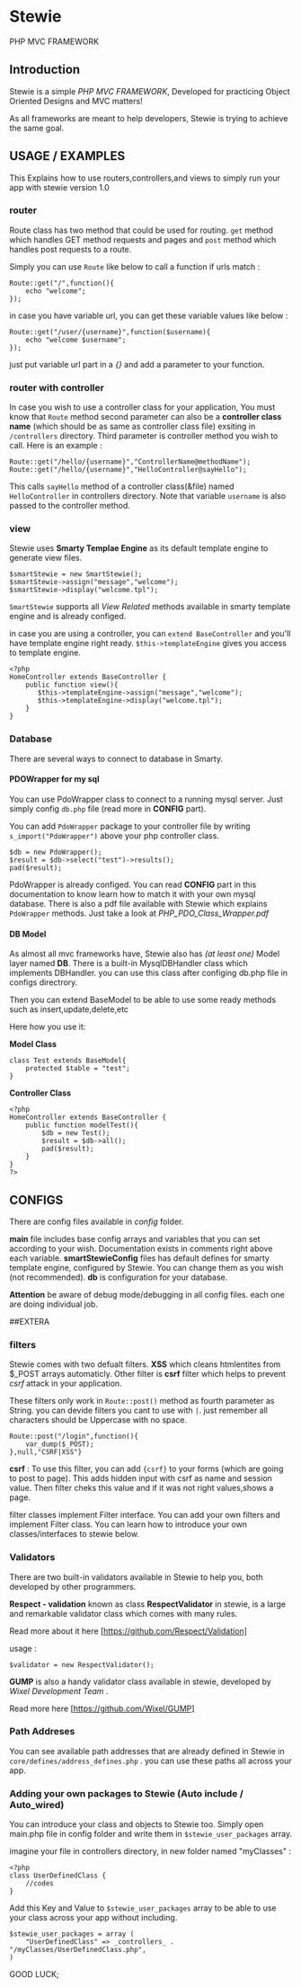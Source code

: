 # Stewie
PHP MVC FRAMEWORK

## Introduction
Stewie is a simple *PHP MVC FRAMEWORK*, Developed for practicing Object Oriented Designs and MVC matters!

As all frameworks are meant to help developers, Stewie is trying to achieve the same goal.

## USAGE / EXAMPLES

This Explains how to use routers,controllers,and views to simply run your app with stewie version 1.0

### router

Route class has two method that could be used for routing. `get` method which handles GET method requests and pages and `post` method which handles post requests to a route.


Simply you can use `Route` like below to call a function if urls match :

    Route::get("/",function(){
        echo "welcome";
    });

in case you have variable url, you can get these variable values like below :

    Route::get("/user/{username}",function($username){
        echo "welcome $username";
    });

just put variable url part in a *{}* and add a parameter to your function.

### router with controller

In case you wish to use a controller class for your application, You must know that `Route` method second parameter can also be a **controller class name** (which should be as same as controller class file) exsiting in ` /controllers ` directory. Third parameter is controller method you wish to call. Here is an example :

    Route::get("/hello/{username}","ControllerName@methodName");
    Route::get("/hello/{username}","HelloController@sayHello");

This calls `sayHello` method of a controller class(&file) named `HelloController` in controllers directory. Note that variable `username` is also passed to the controller method.

### view

Stewie uses **Smarty Templae Engine** as its default template engine to generate view files.

    $smartStewie = new SmartStewie();
    $smartStewie->assign("message","welcome");
    $smartStewie->display("welcome.tpl");

`SmartStewie` supports all *View Related* methods available in smarty template engine and is already configed.

in case you are using a controller, you can  `extend BaseController` and you'll have template engine right ready. `$this->templateEngine` gives you access to template engine.

    <?php
    HomeController extends BaseController {
        public function view(){
           $this->templateEngine->assign("message","welcome");
           $this->templateEngine->display("welcome.tpl"); 
        }
    }

### Database

There are several ways to connect to database in Smarty.

#### PDOWrapper for my sql

You can use PdoWrapper class to connect to a running mysql server. Just simply config `db.php` file (read more in **CONFIG** part).

You can add `PdoWrapper` package to your controller file by writing ` s_import("PdoWrapper") ` above your php controller class.

    $db = new PdoWrapper();
    $result = $db->select("test")->results();
    pad($result);

PdoWrapper is already configed. You can read **CONFIG** part in this documentation to know learn how to match it with your own mysql database. There is also a pdf file available with Stewie which explains `PdoWrapper` methods. Just take a look at *PHP_PDO_Class_Wrapper.pdf* 

#### DB Model

As almost all mvc frameworks have, Stewie also has *(at least one)* Model layer named **DB**. There is a built-in MysqlDBHandler class which implements DBHandler. you can use this class after configing db.php file in configs directrory.

Then you can extend BaseModel to be able to use some ready methods such as insert,update,delete,etc

Here how you use it:

**Model Class**

    class Test extends BaseModel{
        protected $table = "test";
    }


**Controller Class**

    <?php
    HomeController extends BaseController {
        public function modelTest(){
            $db = new Test();
            $result = $db->all();
            pad($result);
        }
    }
    ?>


## CONFIGS

There are config files available in *config* folder.

**main** file includes base config arrays and variables that you can set according to your wish. Documentation exists in comments right above each variable. **smartStewieConfig** files has default defines for smarty template engine, configured by Stewie. You can change them as you wish (not recommended). **db** is configuration for your database.


**Attention**
be aware of debug mode/debugging in all config files. each one are doing individual job. 


##EXTERA

### filters

Stewie comes with two defualt filters. **XSS** which cleans htmlentites from $_POST arrays automaticly. Other filter is **csrf**
filter which helps to prevent *csrf* attack in your application.

These filters only work in ` Route::post() ` method as fourth parameter as String. you can devide filters you cant to use with ` | `. just remember all characters should be Uppercase with no space.

    Route::post("/login",function(){
        var_dump($_POST);
    },null,"CSRF|XSS"}

**csrf** : To use this filter, you can add ` {csrf} ` to your forms (which are going to post to page). This adds hidden input with csrf as name and session value. Then filter cheks this value and if it was not right values,shows a page.

filter classes implement Filter interface. You can add your own filters and implement Filter class. You can learn how to introduce your own classes/interfaces to stewie below.

### Validators

There are two built-in validators available in Stewie to help you, both developed by other programmers.

**Respect - validation** known as class  **RespectValidator** in stewie, is a large and remarkable validator class which comes with many rules.

Read more about it here [https://github.com/Respect/Validation]

usage :

    $validator = new RespectValidator();
    
**GUMP** is also a handy validator class available in stewie, developed by *Wixel Development Team* .

Read more here [https://github.com/Wixel/GUMP]

### Path Addreses

You can see available path addresses that are already defined in Stewie in `core/defines/address_defines.php` . you can use these paths all across your app.

### Adding your own packages to Stewie (Auto include / Auto_wired)

You can introduce your class and objects to Stewie too. Simply open main.php file in config folder and write them in `$stewie_user_packages` array.

imagine your file in controllers directory, in new folder named "myClasses" :

    <?php
    class UserDefinedClass {
        //codes
    }
    
Add this Key and Value to `$stewie_user_packages` array to be able to use your class across your app without including.

    $stewie_user_packages = array (
        "UserDefinedClass" => _controllers_ . "/myClasses/UserDefinedClass.php",
    )
    

GOOD LUCK;
